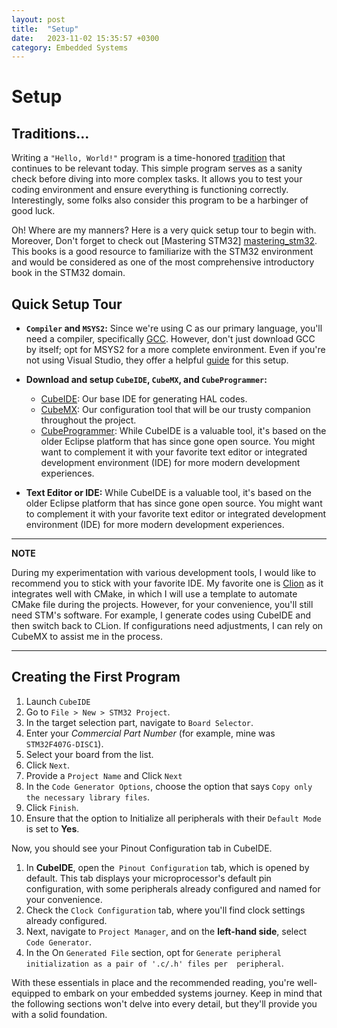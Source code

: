 ```yaml
---
layout: post
title:  "Setup"
date:   2023-11-02 15:35:57 +0300
category: Embedded Systems
---
```


# Setup


## Traditions...

Writing a `"Hello, World!"` program is a time-honored [tradition][ancient_tradition] that continues to be relevant
today. This simple program serves as a sanity check before diving into more complex tasks. It allows you to test 
your coding environment  and ensure everything is functioning correctly. Interestingly, some folks also consider 
this program to be a harbinger of good luck.

Oh! Where are my manners? Here is a very quick setup tour to begin with. Moreover, Don't forget to check out [Mastering 
STM32] [mastering_stm32]. This books is a good resource to familiarize with the STM32 environment and would be 
considered as one of the most comprehensive introductory book in the STM32 domain.

## Quick Setup Tour
* **`Compiler` and `MSYS2`:** Since we're using C as our primary language, you'll need a compiler, specifically [GCC][gcc]. 
  However, don't just download GCC by itself; opt for MSYS2 for a more complete environment. Even if you're not using 
  Visual Studio, they offer a helpful [guide][msys_guide] for this setup.


* **Download and setup `CubeIDE`, `CubeMX`, and `CubeProgrammer`:** 
  * [CubeIDE][cube_ide]: Our base IDE for generating HAL codes.
  * [CubeMX][cube_mx]: Our configuration tool that will be our trusty companion throughout the project.
  * [CubeProgrammer][cube_programmer]: While CubeIDE is a valuable tool, it's based on the older Eclipse platform
    that has since gone open source. You might want to complement it with your favorite text editor or integrated
    development environment (IDE) for more modern development experiences.



* **Text Editor or IDE:** While CubeIDE is a valuable tool, it's based on the older Eclipse platform that has since
  gone open source. You might want to complement it with your favorite text editor or integrated development
  environment (IDE) for more modern development experiences.

---
**NOTE**

During my experimentation with various development tools, I would like to recommend you to stick 
with your favorite IDE. My favorite one is [Clion][clion] as it integrates well with CMake, in which I will use a 
template to automate CMake file during the projects.  However, for your convenience, you'll still need STM's 
software. For example, I generate codes using CubeIDE and then switch back to CLion. If configurations need 
adjustments, I can rely on CubeMX to assist me in the process.

---

## Creating the First Program
1. Launch `CubeIDE`
2. Go to `File > New > STM32 Project`.
3. In the target selection part, navigate to `Board Selector`.
4. Enter your _Commercial Part Number_ (for example, mine was `STM32F407G-DISC1`).
5. Select your board from the list.
6. Click `Next`.
7. Provide a `Project Name` and Click `Next`
8. In the `Code Generator Options`, choose the option that says `Copy only the necessary library files`.
9. Click `Finish`.
10. Ensure that the option to Initialize all peripherals with their `Default Mode` is set to **Yes**.


Now, you should see your Pinout Configuration tab in CubeIDE.

1. In **CubeIDE**, open the` Pinout Configuration` tab, which is opened by default. This tab displays your 
   microprocessor's default pin
   configuration, with some peripherals already configured and named for your convenience.
2. Check the `Clock Configuration` tab, where you'll find clock settings already configured.
3. Next, navigate to `Project Manager`, and on the **left-hand side**, select `Code Generator`.
4. In the On `Generated File` section, opt for `Generate peripheral initialization as a pair of '.c/.h' files per 
   peripheral`.

With these essentials in place and the recommended reading, you're well-equipped to embark on your embedded systems 
journey. Keep in mind that the following sections won't delve into every detail, but they'll provide you with a 
solid foundation.


[ancient_tradition]: https://en.wikipedia.org/wiki/%22Hello,_World!%22_program
[gcc]:  https://gcc.gnu.org/
[msys_guide]: https://code.visualstudio.com/docs/cpp/config-mingw
[cube_ide]: https://www.st.com/en/development-tools/stm32cubeide.html
[cube_mx]: https://www.st.com/en/development-tools/stm32cubemx.html
[cube_programmer]: https://www.st.com/en/development-tools/stm32cubeprog.html
[clion]: https://www.jetbrains.com/clion/
[mastering_stm32]: https://www.carminenoviello.com/mastering-stm32/